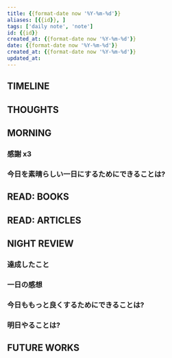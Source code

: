 ```yaml
---
title: {{format-date now '%Y-%m-%d'}}
aliases: [{{id}}, ]
tags: ['daily note', 'note']
id: {{id}}
created_at: {{format-date now '%Y-%m-%d'}}
date: {{format-date now '%Y-%m-%d'}}
created_at: {{format-date now '%Y-%m-%d'}}
updated_at:
---
```


## TIMELINE

## THOUGHTS

## MORNING

### 感謝 x3

### 今日を素晴らしい一日にするためにできることは?

## READ: BOOKS

## READ: ARTICLES

## NIGHT REVIEW

### 達成したこと

### 一日の感想

### 今日ももっと良くするためにできることは?

### 明日やることは?

## FUTURE WORKS
